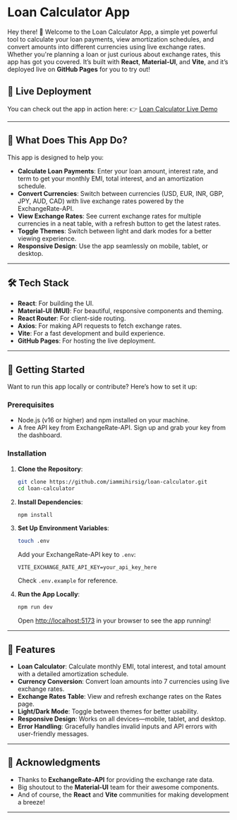 # Loan Calculator App

Hey there! 👋 Welcome to the Loan Calculator App, a simple yet powerful tool to calculate your loan payments, view amortization schedules, and convert amounts into different currencies using live exchange rates. Whether you're planning a loan or just curious about exchange rates, this app has got you covered. It’s built with **React**, **Material-UI**, and **Vite**, and it’s deployed live on **GitHub Pages** for you to try out!

## 🌟 Live Deployment

You can check out the app in action here: 👉 [Loan Calculator Live Demo](https://iammihirsig.github.io/loan-calculator/)

---

## 📖 What Does This App Do?

This app is designed to help you:

- **Calculate Loan Payments**: Enter your loan amount, interest rate, and term to get your monthly EMI, total interest, and an amortization schedule.
- **Convert Currencies**: Switch between currencies (USD, EUR, INR, GBP, JPY, AUD, CAD) with live exchange rates powered by the ExchangeRate-API.
- **View Exchange Rates**: See current exchange rates for multiple currencies in a neat table, with a refresh button to get the latest rates.
- **Toggle Themes**: Switch between light and dark modes for a better viewing experience.
- **Responsive Design**: Use the app seamlessly on mobile, tablet, or desktop.

---

## 🛠️ Tech Stack

- **React**: For building the UI.
- **Material-UI (MUI)**: For beautiful, responsive components and theming.
- **React Router**: For client-side routing.
- **Axios**: For making API requests to fetch exchange rates.
- **Vite**: For a fast development and build experience.
- **GitHub Pages**: For hosting the live deployment.

---

## 🚀 Getting Started

Want to run this app locally or contribute? Here’s how to set it up:

### Prerequisites

- Node.js (v16 or higher) and npm installed on your machine.
- A free API key from ExchangeRate-API. Sign up and grab your key from the dashboard.

### Installation

1. **Clone the Repository**:
   ```bash
   git clone https://github.com/iammihirsig/loan-calculator.git
   cd loan-calculator

2. **Install Dependencies**:

   ```bash
   npm install
   ```

3. **Set Up Environment Variables**:

   ```bash
   touch .env
   ```

   Add your ExchangeRate-API key to `.env`:

   ```env
   VITE_EXCHANGE_RATE_API_KEY=your_api_key_here
   ```

   Check `.env.example` for reference.

4. **Run the App Locally**:

   ```bash
   npm run dev
   ```

   Open [http://localhost:5173](http://localhost:5173) in your browser to see the app running!

---

## 🎯 Features

* **Loan Calculator**: Calculate monthly EMI, total interest, and total amount with a detailed amortization schedule.
* **Currency Conversion**: Convert loan amounts into 7 currencies using live exchange rates.
* **Exchange Rates Table**: View and refresh exchange rates on the Rates page.
* **Light/Dark Mode**: Toggle between themes for better usability.
* **Responsive Design**: Works on all devices—mobile, tablet, and desktop.
* **Error Handling**: Gracefully handles invalid inputs and API errors with user-friendly messages.

---

## 🙌 Acknowledgments

* Thanks to **ExchangeRate-API** for providing the exchange rate data.
* Big shoutout to the **Material-UI** team for their awesome components.
* And of course, the **React** and **Vite** communities for making development a breeze!

---
